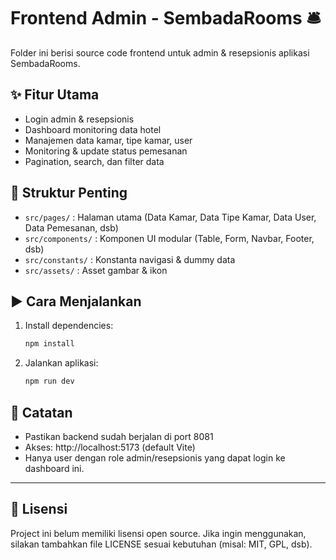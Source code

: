 # Frontend Admin - SembadaRooms 🛎️

Folder ini berisi source code frontend untuk admin & resepsionis aplikasi SembadaRooms.

## ✨ Fitur Utama
- Login admin & resepsionis
- Dashboard monitoring data hotel
- Manajemen data kamar, tipe kamar, user
- Monitoring & update status pemesanan
- Pagination, search, dan filter data

## 📁 Struktur Penting
- `src/pages/` : Halaman utama (Data Kamar, Data Tipe Kamar, Data User, Data Pemesanan, dsb)
- `src/components/` : Komponen UI modular (Table, Form, Navbar, Footer, dsb)
- `src/constants/` : Konstanta navigasi & dummy data
- `src/assets/` : Asset gambar & ikon

## ▶️ Cara Menjalankan
1. Install dependencies:
   ```bash
   npm install
   ```
2. Jalankan aplikasi:
   ```bash
   npm run dev
   ```

## 📝 Catatan
- Pastikan backend sudah berjalan di port 8081
- Akses: http://localhost:5173 (default Vite)
- Hanya user dengan role admin/resepsionis yang dapat login ke dashboard ini.

---

## 📄 Lisensi
Project ini belum memiliki lisensi open source. Jika ingin menggunakan, silakan tambahkan file LICENSE sesuai kebutuhan (misal: MIT, GPL, dsb).
